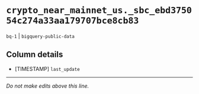 # `crypto_near_mainnet_us._sbc_ebd375054c274a33aa179707bce8cb83`
`bq-1` | `bigquery-public-data`

## Column details
* [TIMESTAMP] `last_update`

-------------------------------------------------------------------------------
*Do not make edits above this line.*
